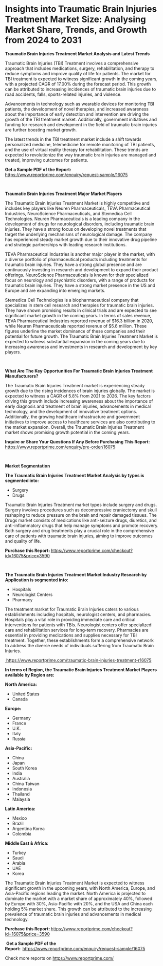 <p><h1>Insights into Traumatic Brain Injuries Treatment Market Size: Analysing Market Share, Trends, and Growth from 2024 to 2031</h1></p><p><strong>Traumatic Brain Injuries Treatment Market Analysis and Latest Trends</strong></p>
<p><p>Traumatic Brain Injuries (TBI) Treatment involves a comprehensive approach that includes medications, surgery, rehabilitation, and therapy to reduce symptoms and improve quality of life for patients. The market for TBI treatment is expected to witness significant growth in the coming years, with a projected CAGR of 17.00% during the forecast period. This growth can be attributed to increasing incidences of traumatic brain injuries due to road accidents, falls, sports-related injuries, and violence.</p><p>Advancements in technology such as wearable devices for monitoring TBI patients, the development of novel therapies, and increased awareness about the importance of early detection and intervention are driving the growth of the TBI treatment market. Additionally, government initiatives and funding for research and development in the field of traumatic brain injuries are further boosting market growth.</p><p>The latest trends in the TBI treatment market include a shift towards personalized medicine, telemedicine for remote monitoring of TBI patients, and the use of virtual reality therapy for rehabilitation. These trends are expected to revolutionize the way traumatic brain injuries are managed and treated, improving outcomes for patients.</p></p>
<p><strong>Get a Sample PDF of the Report:&nbsp;</strong> <a href="https://www.reportprime.com/enquiry/request-sample/16075">https://www.reportprime.com/enquiry/request-sample/16075</a></p>
<p>&nbsp;</p>
<p><strong>Traumatic Brain Injuries Treatment Major Market Players</strong></p>
<p><p>The Traumatic Brain Injuries Treatment Market is highly competitive and includes key players like Neuren Pharmaceuticals, TEVA Pharmaceutical Industries, NeuroScience Pharmaceuticals, and Stemedica Cell Technologies. Neuren Pharmaceuticals is a leading company in the development of drugs for neurological disorders, including traumatic brain injuries. They have a strong focus on developing novel treatments that target the underlying mechanisms of neurological damage. The company has experienced steady market growth due to their innovative drug pipeline and strategic partnerships with leading research institutions.</p><p>TEVA Pharmaceutical Industries is another major player in the market, with a diverse portfolio of pharmaceutical products including treatments for traumatic brain injuries. They have a strong global presence and are continuously investing in research and development to expand their product offerings. NeuroScience Pharmaceuticals is known for their specialized focus on neurology and psychiatric disorders, with a range of products for traumatic brain injuries. They have a strong market presence in the US and Europe and are expanding into emerging markets.</p><p>Stemedica Cell Technologies is a biopharmaceutical company that specializes in stem cell research and therapies for traumatic brain injuries. They have shown promising results in clinical trials and are expected to see significant market growth in the coming years. In terms of sales revenue, TEVA Pharmaceutical Industries reported revenue of $16.3 billion in 2020, while Neuren Pharmaceuticals reported revenue of $5.6 million. These figures underline the market dominance of these companies and their potential for future growth. The Traumatic Brain Injuries Treatment Market is expected to witness substantial expansion in the coming years due to increasing awareness and investments in research and development by key players.</p></p>
<p>&nbsp;</p>
<p><strong>What Are The Key Opportunities For Traumatic Brain Injuries Treatment Manufacturers?</strong></p>
<p><p>The Traumatic Brain Injuries Treatment market is experiencing steady growth due to the rising incidences of brain injuries globally. The market is expected to witness a CAGR of 5.8% from 2021 to 2026. The key factors driving this growth include increasing awareness about the importance of early diagnosis and treatment of brain injuries, advancements in medical technology, and the development of innovative treatment options. Additionally, the growing healthcare infrastructure and government initiatives to improve access to healthcare services are also contributing to the market expansion. Overall, the Traumatic Brain Injuries Treatment market shows promising growth potential in the coming years.</p></p>
<p><strong>Inquire or Share Your Questions If Any Before Purchasing This Report:</strong> <a href="https://www.reportprime.com/enquiry/pre-order/16075">https://www.reportprime.com/enquiry/pre-order/16075</a></p>
<p>&nbsp;</p>
<p><strong>Market Segmentation</strong></p>
<p><strong>The Traumatic Brain Injuries Treatment Market Analysis by types is segmented into:</strong></p>
<p><ul><li>Surgery</li><li>Drugs</li></ul></p>
<p><p>Traumatic Brain Injuries Treatment market types include surgery and drugs. Surgery involves procedures such as decompressive craniectomy and skull reshaping to reduce pressure on the brain and repair damaged tissues. The Drugs market consists of medications like anti-seizure drugs, diuretics, and anti-inflammatory drugs that help manage symptoms and promote recovery. Both surgery and drug treatments play a crucial role in the comprehensive care of patients with traumatic brain injuries, aiming to improve outcomes and quality of life.</p></p>
<p><strong>Purchase this Report:&nbsp;</strong><a href="https://www.reportprime.com/checkout?id=16075&price=3590">https://www.reportprime.com/checkout?id=16075&price=3590</a></p>
<p>&nbsp;</p>
<p><strong>The Traumatic Brain Injuries Treatment Market Industry Research by Application is segmented into:</strong></p>
<p><ul><li>Hospitals</li><li>Neurologist Centers</li><li>Pharmacy</li></ul></p>
<p><p>The treatment market for Traumatic Brain Injuries caters to various establishments including hospitals, neurologist centers, and pharmacies. Hospitals play a vital role in providing immediate care and critical interventions for patients with TBIs. Neurologist centers offer specialized care and rehabilitation services for long-term recovery. Pharmacies are essential in providing medications and supplies necessary for TBI treatment. Together, these establishments form a comprehensive network to address the diverse needs of individuals suffering from Traumatic Brain Injuries.</p></p>
<p><a href="https://www.reportprime.com/traumatic-brain-injuries-treatment-r16075">&nbsp;https://www.reportprime.com/traumatic-brain-injuries-treatment-r16075</a></p>
<p><strong>In terms of Region, the Traumatic Brain Injuries Treatment Market Players available by Region are:</strong></p>
<p>
    <p> <strong> North America: </strong>
        <ul>
            <li>United States</li>
            <li>Canada</li>
        </ul>
        </p> 
    <p> <strong> Europe: </strong>
        <ul>
            <li>Germany</li>
            <li>France</li>
            <li>U.K.</li>
            <li>Italy</li>
            <li>Russia</li>
        </ul>
        </p> 
    <p> <strong> Asia-Pacific: </strong>
        <ul>
            <li>China</li>
            <li>Japan</li>
            <li>South Korea</li>
            <li>India</li>
            <li>Australia</li>
            <li>China Taiwan</li>
            <li>Indonesia</li>
            <li>Thailand</li>
            <li>Malaysia</li>
        </ul>
        </p> 
    <p> <strong> Latin America: </strong>
        <ul>
            <li>Mexico</li>
            <li>Brazil</li>
            <li>Argentina Korea</li>
            <li>Colombia</li>
        </ul>
        </p> 
    <p> <strong> Middle East & Africa: </strong>
        <ul>
            <li>Turkey</li>
            <li>Saudi</li>
            <li>Arabia</li>
            <li>UAE</li>
            <li>Korea</li>
        </ul>
    </p>
    </p>
<p><p>The Traumatic Brain Injuries Treatment Market is expected to witness significant growth in the upcoming years, with North America, Europe, and Asia-Pacific regions leading the market. North America is projected to dominate the market with a market share of approximately 40%, followed by Europe with 30%, Asia-Pacific with 20%, and the USA and China each holding 5% market share. This growth can be attributed to the increasing prevalence of traumatic brain injuries and advancements in medical technology.</p></p>
<p><strong>Purchase this Report: </strong><a href="https://www.reportprime.com/checkout?id=16075&price=3590">https://www.reportprime.com/checkout?id=16075&price=3590</a></p>
<p>&nbsp;<strong>Get a Sample PDF of the Report:&nbsp;&nbsp;</strong><a href="https://www.reportprime.com/enquiry/request-sample/16075">https://www.reportprime.com/enquiry/request-sample/16075</a></p>
<p><strong></strong></p>
<p>Check more reports on <a href="https://www.reportprime.com/">https://www.reportprime.com/</a></p>